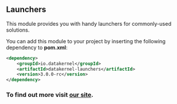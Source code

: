 ## Launchers

This module provides you with handy launchers for commonly-used solutions.

You can add this module to your project by inserting the following dependency to **pom.xml**:
```xml
<dependency>
    <groupId>io.datakernel</groupId>
    <artifactId>datakernel-launchers</artifactId>
    <version>3.0.0-rc</version>
</dependency>
```

### To find out more visit [our site](https://datakernel.io/docs/core/launcher.html).